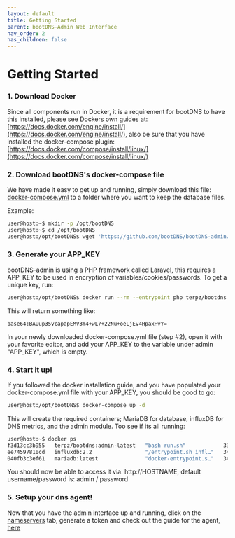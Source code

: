 ```yaml
---
layout: default
title: Getting Started
parent: bootDNS-Admin Web Interface
nav_order: 2
has_children: false
---
```


# Getting Started

### 1. Download Docker
Since all components run in Docker, it is a requirement for bootDNS to have this installed, please see Dockers own guides at: [https://docs.docker.com/engine/install/](https://docs.docker.com/engine/install/), also be sure that you have installed the docker-compose plugin: [https://docs.docker.com/compose/install/linux/](https://docs.docker.com/compose/install/linux/)

### 2. Download bootDNS's docker-compose file
We have made it easy to get up and running, simply download this file: [docker-compose.yml](https://github.com/bootDNS/bootDNS-admin/blob/main/docker-compose.yml) to a folder where you want to keep the database files.

Example:
```bash
user@host:~$ mkdir -p /opt/bootDNS
user@host:~$ cd /opt/bootDNS
user@host:/opt/bootDNS$ wget 'https://github.com/bootDNS/bootDNS-admin/blob/main/docker-compose.yml?raw=true' -O docker-compose.yml
```
    
### 3. Generate your APP_KEY
bootDNS-admin is using a PHP framework called Laravel, this requires a APP_KEY to be used in encryption of variables/cookies/passwords.
To get a unique key, run:

```bash
user@host:/opt/bootDNS$ docker run --rm --entrypoint php terpz/bootdns:admin-latest artisan key:generate --show
```

This will return something like:
```
base64:BAUup35vcapapEMV3m4+wL7+22Nu+oeLjEv4HpaxHvY=
```

In your newly downloaded docker-compose.yml file (step #2), open it with your favorite editor, and add your APP_KEY to the variable under admin "APP_KEY", which is empty.

### 4. Start it up! 
If you followed the docker installation guide, and you have populated your docker-compose.yml file with your APP_KEY, you should be good to go:

```bash
user@host:/opt/bootDNS$ docker-compose up -d 
```

This will create the required containers; MariaDB for database, influxDB for DNS metrics, and the admin module.
Too see if its all running:

```bash
user@host:~$ docker ps
f3d13cc3b955   terpz/bootdns:admin-latest   "bash run.sh"            33 seconds ago   Up 31 seconds (healthy)   0.0.0.0:80->80/tcp, :::80->80/tcp                       bootdns-admin-1
ee74597810cd   influxdb:2.2                 "/entrypoint.sh infl…"   34 seconds ago   Up 32 seconds             0.0.0.0:8086->8086/tcp, :::8086->8086/tcp               bootdns-influxdb-1
040fb3c3ef61   mariadb:latest               "docker-entrypoint.s…"   34 seconds ago   Up 32 seconds             3306/tcp                                                bootdns-mariadb-1

```

You should now be able to access it via: http://HOSTNAME, default username/password is: admin / password

### 5. Setup your dns agent!
Now that you have the admin interface up and running, click on the [nameservers](/admin/nameservers.html) tab, generate a token and check out the guide for the agent, [here](/agent/getting-started.html)
